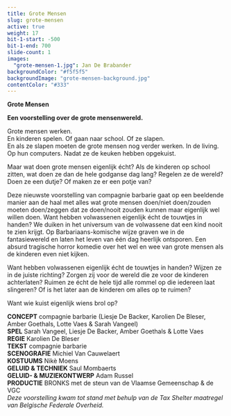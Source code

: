 ```yaml
---
title: Grote Mensen
slug: grote-mensen
active: true
weight: 17
bit-1-start: -500
bit-1-end: 700
slide-count: 1
images:
  "grote-mensen-1.jpg": Jan De Brabander
backgroundColor: "#f5f5f5"
backgroundImage: "grote-mensen-background.jpg"
contentColor: "#333"
---
```

**Grote Mensen**<br>

**Een voorstelling over de grote mensenwereld.**<br>


Grote mensen werken.<br>
En kinderen spelen. Of gaan naar school. Of ze slapen.<br>
En als ze slapen moeten de grote mensen nog verder werken. In de living. Op hun computers. Nadat ze de keuken hebben opgekuist.<br>

Maar wat doen grote mensen eigenlijk écht? Als de kinderen op school zitten, wat doen ze dan de hele godganse dag lang? Regelen ze de wereld? Doen ze een dutje? Of maken ze er een potje van?<br>

Deze nieuwste voorstelling van compagnie barbarie gaat op een beeldende manier aan de haal met alles wat grote mensen doen/niet doen/zouden moeten doen/zeggen dat ze doen/nooit zouden kunnen maar eigenlijk wel willen doen. Want hebben volwassenen eigenlijk écht de touwtjes in handen? We duiken in het universum van de volwassene dat een kind nooit te zien krijgt. Op Barbariaans-komische wijze graven we in de fantasiewereld en laten het leven van één dag heerlijk ontsporen. Een absurd tragische horror komedie over het wel en wee van grote mensen als de kinderen even niet kijken.

Want hebben volwassenen eigenlijk écht de touwtjes in handen? Wijzen ze in de juiste richting? Zorgen zij voor de wereld die ze voor de kinderen achterlaten? Ruimen ze écht de hele tijd alle rommel op die iedereen laat slingeren? Of is het later aan de kinderen om alles op te ruimen?

Want wie kuist eigenlijk wiens brol op?

**CONCEPT** compagnie barbarie (Liesje De Backer, Karolien De Bleser, Amber Goethals, Lotte Vaes & Sarah Vangeel)<br>
**SPEL** Sarah Vangeel, Liesje De Backer, Amber Goethals & Lotte Vaes<br>
**REGIE** Karolien De Bleser<br>
**TEKST** compagnie barbarie<br>
**SCENOGRAFIE** Michiel Van Cauwelaert<br>
**KOSTUUMS** Nikè Moens<br>
**GELUID & TECHNIEK** Saul Mombaerts<br>
**GELUID- & MUZIEKONTWERP** Adam Russel<br>
**PRODUCTIE** BRONKS met de steun van de Vlaamse Gemeenschap & de VGC<br>
*Deze voorstelling kwam tot stand met behulp van de Tax Shelter maatregel van Belgische Federale Overheid.*
